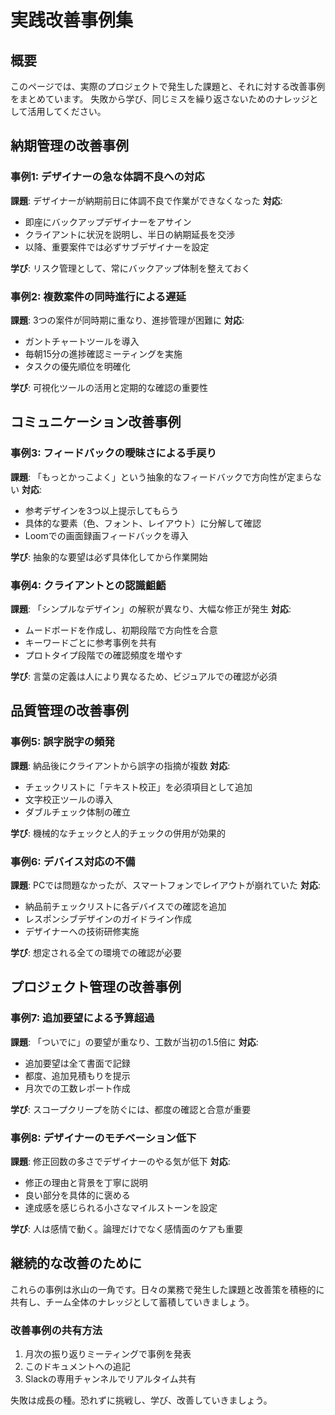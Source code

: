 # 実践改善事例集

## 概要
このページでは、実際のプロジェクトで発生した課題と、それに対する改善事例をまとめています。
失敗から学び、同じミスを繰り返さないためのナレッジとして活用してください。

## 納期管理の改善事例

### 事例1: デザイナーの急な体調不良への対応
**課題**: デザイナーが納期前日に体調不良で作業ができなくなった
**対応**:
- 即座にバックアップデザイナーをアサイン
- クライアントに状況を説明し、半日の納期延長を交渉
- 以降、重要案件では必ずサブデザイナーを設定

**学び**: リスク管理として、常にバックアップ体制を整えておく

### 事例2: 複数案件の同時進行による遅延
**課題**: 3つの案件が同時期に重なり、進捗管理が困難に
**対応**:
- ガントチャートツールを導入
- 毎朝15分の進捗確認ミーティングを実施
- タスクの優先順位を明確化

**学び**: 可視化ツールの活用と定期的な確認の重要性

## コミュニケーション改善事例

### 事例3: フィードバックの曖昧さによる手戻り
**課題**: 「もっとかっこよく」という抽象的なフィードバックで方向性が定まらない
**対応**:
- 参考デザインを3つ以上提示してもらう
- 具体的な要素（色、フォント、レイアウト）に分解して確認
- Loomでの画面録画フィードバックを導入

**学び**: 抽象的な要望は必ず具体化してから作業開始

### 事例4: クライアントとの認識齟齬
**課題**: 「シンプルなデザイン」の解釈が異なり、大幅な修正が発生
**対応**:
- ムードボードを作成し、初期段階で方向性を合意
- キーワードごとに参考事例を共有
- プロトタイプ段階での確認頻度を増やす

**学び**: 言葉の定義は人により異なるため、ビジュアルでの確認が必須

## 品質管理の改善事例

### 事例5: 誤字脱字の頻発
**課題**: 納品後にクライアントから誤字の指摘が複数
**対応**:
- チェックリストに「テキスト校正」を必須項目として追加
- 文字校正ツールの導入
- ダブルチェック体制の確立

**学び**: 機械的なチェックと人的チェックの併用が効果的

### 事例6: デバイス対応の不備
**課題**: PCでは問題なかったが、スマートフォンでレイアウトが崩れていた
**対応**:
- 納品前チェックリストに各デバイスでの確認を追加
- レスポンシブデザインのガイドライン作成
- デザイナーへの技術研修実施

**学び**: 想定される全ての環境での確認が必要

## プロジェクト管理の改善事例

### 事例7: 追加要望による予算超過
**課題**: 「ついでに」の要望が重なり、工数が当初の1.5倍に
**対応**:
- 追加要望は全て書面で記録
- 都度、追加見積もりを提示
- 月次での工数レポート作成

**学び**: スコープクリープを防ぐには、都度の確認と合意が重要

### 事例8: デザイナーのモチベーション低下
**課題**: 修正回数の多さでデザイナーのやる気が低下
**対応**:
- 修正の理由と背景を丁寧に説明
- 良い部分を具体的に褒める
- 達成感を感じられる小さなマイルストーンを設定

**学び**: 人は感情で動く。論理だけでなく感情面のケアも重要

## 継続的な改善のために

これらの事例は氷山の一角です。日々の業務で発生した課題と改善策を積極的に共有し、チーム全体のナレッジとして蓄積していきましょう。

### 改善事例の共有方法
1. 月次の振り返りミーティングで事例を発表
2. このドキュメントへの追記
3. Slackの専用チャンネルでリアルタイム共有

失敗は成長の種。恐れずに挑戦し、学び、改善していきましょう。